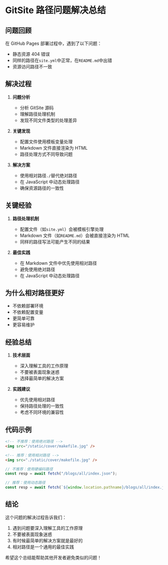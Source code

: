 # GitSite 路径问题解决总结

## 问题回顾

在 GitHub Pages 部署过程中，遇到了以下问题：

- 静态资源 404 错误
- 同样的路径在`site.yml`中正常，在`README.md`中出错
- 资源访问路径不一致

## 解决过程

1. **问题分析**

   - 分析 GitSite 源码
   - 理解路径处理机制
   - 发现不同文件类型的处理差异

2. **关键发现**

   - 配置文件使用模板变量处理
   - Markdown 文件直接渲染为 HTML
   - 路径处理方式不同导致问题

3. **解决方案**
   - 使用相对路径`./`替代绝对路径
   - 在 JavaScript 中动态处理路径
   - 确保资源路径的一致性

## 关键经验

1. **路径处理机制**

   - 配置文件（如`site.yml`）会被模板引擎处理
   - Markdown 文件（如`README.md`）会被直接渲染为 HTML
   - 同样的路径写法可能产生不同的结果

2. **最佳实践**
   - 在 Markdown 文件中优先使用相对路径
   - 避免使用绝对路径
   - 在 JavaScript 中动态处理路径

## 为什么相对路径更好

- 不依赖部署环境
- 不依赖配置变量
- 更简单可靠
- 更容易维护

## 经验总结

1. **技术层面**

   - 深入理解工具的工作原理
   - 不要被表面现象迷惑
   - 选择最简单的解决方案

2. **实践建议**
   - 优先使用相对路径
   - 保持路径处理的一致性
   - 考虑不同环境的兼容性

## 代码示例

```markdown
<!-- 不推荐：使用绝对路径 -->
<img src="/static/cover/makefile.jpg" />

<!-- 推荐：使用相对路径 -->
<img src="./static/cover/makefile.jpg" />
```

```javascript
// 不推荐：使用硬编码路径
const resp = await fetch("/blogs/all/index.json");

// 推荐：使用动态路径
const resp = await fetch(`${window.location.pathname}/blogs/all/index.json`);
```

## 结论

这个问题的解决过程告诉我们：

1. 遇到问题要深入理解工具的工作原理
2. 不要被表面现象迷惑
3. 有时候最简单的解决方案就是最好的
4. 相对路径是一个通用的最佳实践

希望这个总结能帮助其他开发者避免类似的问题！

